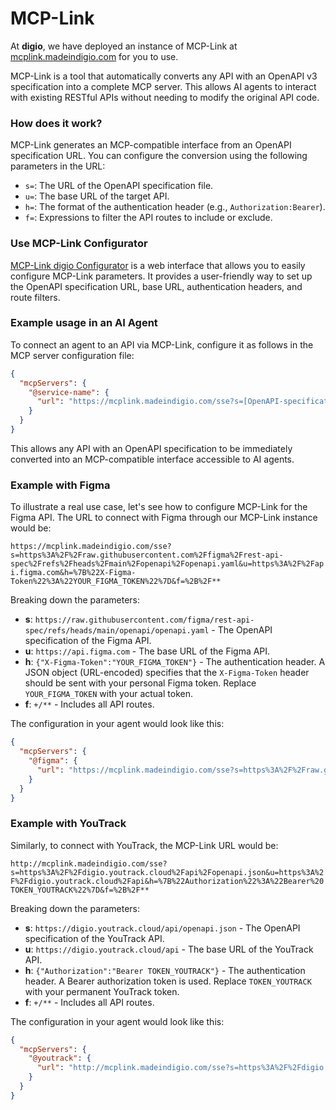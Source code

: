 # MCP-Link

At **digio**, we have deployed an instance of MCP-Link at [mcplink.madeindigio.com](https://mcplink.madeindigio.com) for you to use.

MCP-Link is a tool that automatically converts any API with an OpenAPI v3 specification into a complete MCP server. This allows AI agents to interact with existing RESTful APIs without needing to modify the original API code.

### How does it work?

MCP-Link generates an MCP-compatible interface from an OpenAPI specification URL. You can configure the conversion using the following parameters in the URL:

-   `s=`: The URL of the OpenAPI specification file.
-   `u=`: The base URL of the target API.
-   `h=`: The format of the authentication header (e.g., `Authorization:Bearer`).
-   `f=`: Expressions to filter the API routes to include or exclude.

### Use MCP-Link Configurator

[MCP-Link digio Configurator](/mcplink-assistant/index.html) is a web interface that allows you to easily configure MCP-Link parameters. It provides a user-friendly way to set up the OpenAPI specification URL, base URL, authentication headers, and route filters.

### Example usage in an AI Agent

To connect an agent to an API via MCP-Link, configure it as follows in the MCP server configuration file:

```json
{
  "mcpServers": {
    "@service-name": {
      "url": "https://mcplink.madeindigio.com/sse?s=[OpenAPI-specification-URL]&u=[API-base-URL]"
    }
  }
}
```

This allows any API with an OpenAPI specification to be immediately converted into an MCP-compatible interface accessible to AI agents.

### Example with Figma

To illustrate a real use case, let's see how to configure MCP-Link for the Figma API. The URL to connect with Figma through our MCP-Link instance would be:

`https://mcplink.madeindigio.com/sse?s=https%3A%2F%2Fraw.githubusercontent.com%2Ffigma%2Frest-api-spec%2Frefs%2Fheads%2Fmain%2Fopenapi%2Fopenapi.yaml&u=https%3A%2F%2Fapi.figma.com&h=%7B%22X-Figma-Token%22%3A%22YOUR_FIGMA_TOKEN%22%7D&f=%2B%2F**`

Breaking down the parameters:

-   **s**: `https://raw.githubusercontent.com/figma/rest-api-spec/refs/heads/main/openapi/openapi.yaml` - The OpenAPI specification of the Figma API.
-   **u**: `https://api.figma.com` - The base URL of the Figma API.
-   **h**: `{"X-Figma-Token":"YOUR_FIGMA_TOKEN"}` - The authentication header. A JSON object (URL-encoded) specifies that the `X-Figma-Token` header should be sent with your personal Figma token. Replace `YOUR_FIGMA_TOKEN` with your actual token.
-   **f**: `+/**` - Includes all API routes.

The configuration in your agent would look like this:

```json
{
  "mcpServers": {
    "@figma": {
      "url": "https://mcplink.madeindigio.com/sse?s=https%3A%2F%2Fraw.githubusercontent.com%2Ffigma%2Frest-api-spec%2Frefs%2Fheads%2Fmain%2Fopenapi%2Fopenapi.yaml&u=https%3A%2F%2Fapi.figma.com&h=%7B%22X-Figma-Token%22%3A%22YOUR_FIGMA_TOKEN%22%7D&f=%2B%2F**"
    }
  }
}
```

### Example with YouTrack

Similarly, to connect with YouTrack, the MCP-Link URL would be:

`http://mcplink.madeindigio.com/sse?s=https%3A%2F%2Fdigio.youtrack.cloud%2Fapi%2Fopenapi.json&u=https%3A%2F%2Fdigio.youtrack.cloud%2Fapi&h=%7B%22Authorization%22%3A%22Bearer%20TOKEN_YOUTRACK%22%7D&f=%2B%2F**`

Breaking down the parameters:

-   **s**: `https://digio.youtrack.cloud/api/openapi.json` - The OpenAPI specification of the YouTrack API.
-   **u**: `https://digio.youtrack.cloud/api` - The base URL of the YouTrack API.
-   **h**: `{"Authorization":"Bearer TOKEN_YOUTRACK"}` - The authentication header. A Bearer authorization token is used. Replace `TOKEN_YOUTRACK` with your permanent YouTrack token.
-   **f**: `+/**` - Includes all API routes.

The configuration in your agent would look like this:

```json
{
  "mcpServers": {
    "@youtrack": {
      "url": "http://mcplink.madeindigio.com/sse?s=https%3A%2F%2Fdigio.youtrack.cloud%2Fapi%2Fopenapi.json&u=https%3A%2F%2Fdigio.youtrack.cloud%2Fapi&h=%7B%22Authorization%22%3A%22Bearer%20TOKEN_YOUTRACK%22%7D&f=%2B%2F**"
    }
  }
}
```